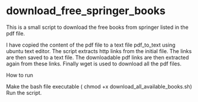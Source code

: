 # download_free_springer_books

This is a small script to download the  free books from springer listed in the pdf file.

I have copied the content of the pdf file to a text file pdf_to_text using ubuntu text editor.
The script extracts  http links from the initial file.
The links are then saved to a text file. The downloadable pdf links are then extracted again from these links. Finally wget
is used to download all the pdf files.


How to run

Make the bash file executable ( chmod +x download_all_available_books.sh)
Run the script.
